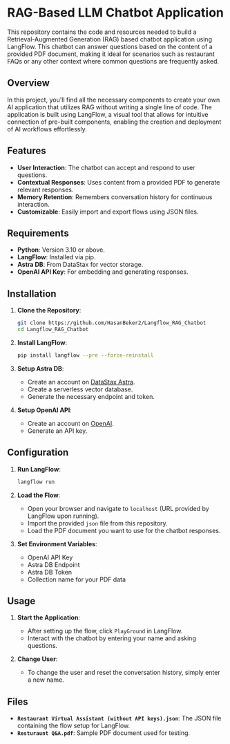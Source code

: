 
# RAG-Based LLM Chatbot Application

This repository contains the code and resources needed to build a Retrieval-Augmented Generation (RAG) based chatbot application using LangFlow. This chatbot can answer questions based on the content of a provided PDF document, making it ideal for scenarios such as restaurant FAQs or any other context where common questions are frequently asked.

## Overview

In this project, you'll find all the necessary components to create your own AI application that utilizes RAG without writing a single line of code. The application is built using LangFlow, a visual tool that allows for intuitive connection of pre-built components, enabling the creation and deployment of AI workflows effortlessly.

## Features

- **User Interaction**: The chatbot can accept and respond to user questions.
- **Contextual Responses**: Uses content from a provided PDF to generate relevant responses.
- **Memory Retention**: Remembers conversation history for continuous interaction.
- **Customizable**: Easily import and export flows using JSON files.

## Requirements

- **Python**: Version 3.10 or above.
- **LangFlow**: Installed via pip.
- **Astra DB**: From DataStax for vector storage.
- **OpenAI API Key**: For embedding and generating responses.

## Installation

1. **Clone the Repository**:
   ```bash
   git clone https://github.com/HasanBeker2/Langflow_RAG_Chatbot
   cd Langflow_RAG_Chatbot
   ```

2. **Install LangFlow**:
   ```bash
   pip install langflow --pre --force-reinstall
   ```

3. **Setup Astra DB**:
   - Create an account on [DataStax Astra](https://www.datastax.com/).
   - Create a serverless vector database.
   - Generate the necessary endpoint and token.

4. **Setup OpenAI API**:
   - Create an account on [OpenAI](https://platform.openai.com/signup).
   - Generate an API key.

## Configuration

1. **Run LangFlow**:
   ```bash
   langflow run
   ```

2. **Load the Flow**:
   - Open your browser and navigate to `localhost` (URL provided by LangFlow upon running).
   - Import the provided `json` file from this repository.
   - Load the PDF document you want to use for the chatbot responses.

3. **Set Environment Variables**:
   - OpenAI API Key
   - Astra DB Endpoint
   - Astra DB Token
   - Collection name for your PDF data

## Usage

1. **Start the Application**:
   - After setting up the flow, click `PlayGround` in LangFlow.
   - Interact with the chatbot by entering your name and asking questions.

2. **Change User**:
   - To change the user and reset the conversation history, simply enter a new name.

## Files

- **`Restaurant Virtual Assistant (without API keys).json`**: The JSON file containing the flow setup for LangFlow.
- **`Resturaunt Q&A.pdf`**: Sample PDF document used for testing.
